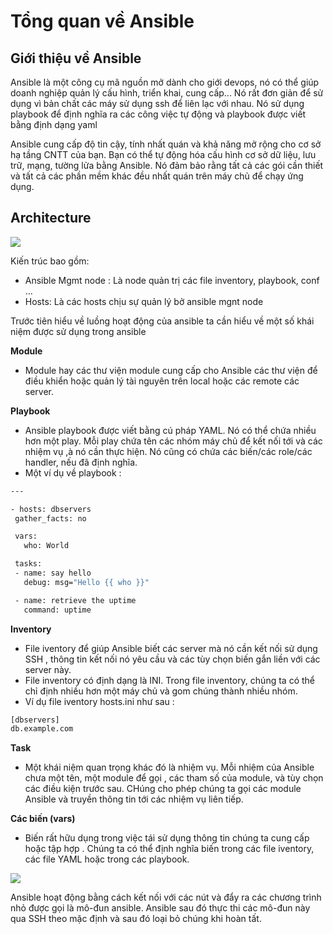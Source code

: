 # Tổng quan về Ansible 

## Giới thiệu về Ansible 

Ansible là một công cụ mã nguồn mở dành cho giới devops, nó có thể giúp doanh nghiệp quản lý cấu hình, triển khai, cung cấp... Nó rất đơn giản để sử dụng vì bản chất các máy sử dụng ssh để liên lạc với nhau. Nó sử dụng playbook để định nghĩa ra các công việc tự động và playbook được viết bằng định dạng yaml 

Ansible cung cấp độ tin cậy, tính nhất quán và khả năng mở rộng cho cơ sở hạ tầng CNTT của bạn. Bạn có thể tự động hóa cấu hình cơ sở dữ liệu, lưu trữ, mạng, tường lửa bằng Ansible. Nó đảm bảo rằng tất cả các gói cần thiết và tất cả các phần mềm khác đều nhất quán trên máy chủ để chạy ứng dụng.

## Architecture 

<img src="https://i.stack.imgur.com/Mm0ci.png">

Kiến trúc bao gồm: 

- Ansible Mgmt node : Là node quản trị các file inventory, playbook, conf ...
- Hosts: Là các hosts chịu sự quản lý bở ansible mgnt node 

Trước tiên hiểu về luồng hoạt động của ansible ta cần hiểu về một số khái niệm được sử dụng trong ansible 

**Module**

- Module hay các thư viện module cung cấp cho Ansible các thư viện để điều khiển hoặc quản lý tài nguyên trên local hoặc các remote các server.

**Playbook**

- Ansible playbook được viết bằng cú pháp YAML. Nó có thể chứa nhiều hơn một play. Mỗi play chứa tên các nhóm máy chủ để kết nối tới và các nhiệm vụ ,à nó cần thực hiện. Nó cũng có chứa các biến/các role/các handler, nếu đã định nghĩa.
- Một ví dụ về playbook :

```sh
---

- hosts: dbservers
 gather_facts: no

 vars:
   who: World

 tasks:
 - name: say hello
   debug: msg="Hello {{ who }}"

 - name: retrieve the uptime
   command: uptime
```

**Inventory**

- File iventory để giúp Ansible biết các server mà nó cần kết nối sử dụng SSH , thông tin kết nối nó yêu cầu và các tùy chọn biến gắn liền với các server này. 
- File inventory có định dạng là INI. Trong file inventory, chúng ta có thể chỉ định nhiều hơn một máy chủ và gom chúng thành nhiều nhóm.
- Ví dụ file iventory hosts.ini như sau :

```sh
[dbservers]
db.example.com
```
**Task**

- Một khái niệm quan trọng khác đó là nhiệm vụ. Mỗi nhiệm của Ansible chưa một tên, một module để gọi , các tham số của module, và tùy chọn các điều kiện trước sau. CHúng cho phép chúng ta gọi các module Ansible và truyền thông tin tới các nhiệm vụ liên tiếp.

**Các biến (vars)**

- Biến rất hữu dụng trong việc tái sử dụng thông tin chúng ta cung cấp hoặc tập hợp . Chúng ta có thể định nghĩa biến trong các file iventory, các file YAML hoặc trong các playbook.

<img src="https://geekflare.com/wp-content/uploads/2019/06/how-ansible-works-1.png">

Ansible hoạt động bằng cách kết nối với các nút và đẩy ra các chương trình nhỏ được gọi là mô-đun ansible. Ansible sau đó thực thi các mô-đun này qua SSH theo mặc định và sau đó loại bỏ chúng khi hoàn tất.